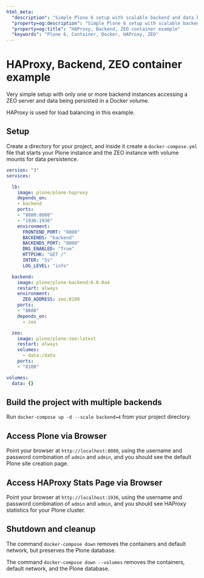 ```yaml
---
html_meta:
  "description": "Simple Plone 6 setup with scalable backend and data being persisted in a ZEO volume."
  "property=og:description": "Simple Plone 6 setup with scalable backend and data being persisted in a ZEO volume."
  "property=og:title": "HAProxy, Backend, ZEO container example"
  "keywords": "Plone 6, Container, Docker, HAProxy, ZEO"
---
```


# HAProxy, Backend, ZEO container example

Very simple setup with only one or more backend instances accessing a ZEO server and data being persisted in a Docker volume.

HAProxy is used for load balancing in this example.

## Setup

Create a directory for your project, and inside it create a `docker-compose.yml` file that starts your Plone instance and the ZEO instance with volume mounts for data persistence.

```yaml
version: "3"
services:

  lb:
    image: plone/plone-haproxy
    depends_on:
    - backend
    ports:
    - "8080:8080"
    - "1936:1936"
    environment:
      FRONTEND_PORT: "8080"
      BACKENDS: "backend"
      BACKENDS_PORT: "8080"
      DNS_ENABLED: "True"
      HTTPCHK: "GET /"
      INTER: "5s"
      LOG_LEVEL: "info"

  backend:
    image: plone/plone-backend:6.0.0a4
    restart: always
    environment:
      ZEO_ADDRESS: zeo:8100
    ports:
    - "8080"
    depends_on:
      - zeo

  zeo:
    image: plone/plone-zeo:latest
    restart: always
    volumes:
      - data:/data
    ports:
    - "8100"

volumes:
  data: {}
```

## Build the project with multiple backends

Run `docker-compose up -d --scale backend=4` from your project directory.

## Access Plone via Browser

Point your browser at `http://localhost:8080`, using the username and password combination of `admin` and `admin`, and you should see the default Plone site creation page.

## Access HAProxy Stats Page via Browser

Point your browser at `http://localhost:1936`, using the username and password combination of `admin` and `admin`, and you should see HAProxy statistics for your Plone cluster.

## Shutdown and cleanup

The command `docker-compose down` removes the containers and default network, but preserves the Plone database.

The command `docker-compose down --volumes` removes the containers, default network, and the Plone database.
